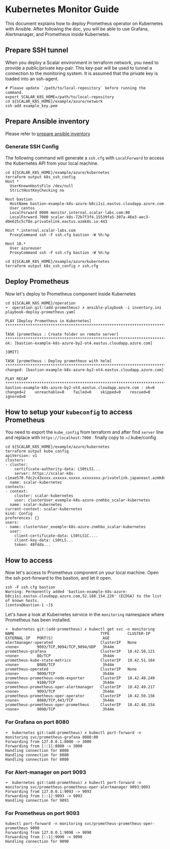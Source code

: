 # Kubernetes Monitor Guide

This document explains how to deploy Prometheus operator on Kubernetes with Ansible. After following the doc, you will be able to use Grafana, Alertmanager, and Prometheus inside Kubernetes.

## Prepare SSH tunnel

When you deploy a Scalar environment in terraform network, you need to provide a public/private key-pair.
This key-pair will be used to tunnel a connection to the monitoring system.
It is assumed that the private key is loaded into an ssh-agent.

```console
# Please update `/path/to/local-repository` before running the command.
export SCALAR_K8S_HOME=/path/to/local-repository
cd ${SCALAR_K8S_HOME}/example/azure/network
ssh-add example_key.pem
```

## Prepare Ansible inventory

Please refer to [prepare ansible inventory](./PrepareBastionTool.md#prepare-ansible-inventory)

### Generate SSH Config

The following command will generate a `ssh.cfg` with `LocalForward` to access the Kubernetes API from your local machine.

```console
cd ${SCALAR_K8S_HOME}/example/azure/kubernetes
terraform output k8s_ssh_config
Host *
  UserKnownHostsFile /dev/null
  StrictHostKeyChecking no

Host bastion
  HostName bastion-example-k8s-azure-b8ci1si.eastus.cloudapp.azure.com
  User centos
  LocalForward 8000 monitor.internal.scalar-labs.com:80
  LocalForward 7000 scalar-k8s-72b7f3f4.15539fa5-307a-46e3-aec3-d0e625c5cf8e.privatelink.eastus.azmk8s.io:443

Host *.internal.scalar-labs.com
  ProxyCommand ssh -F ssh.cfg bastion -W %h:%p

Host 10.*
  User azureuser
  ProxyCommand ssh -F ssh.cfg bastion -W %h:%p
```

```console
cd ${SCALAR_K8S_HOME}/example/azure/kubernetes
terraform output k8s_ssh_config > ssh.cfg
```

## Deploy Prometheus

Now let's deploy to Prometheus component inside Kubernetes

```console
cd ${SCALAR_K8S_HOME}/operation
➜  operation git:(add-prometheus) ✗ ansible-playbook -i inventory.ini playbook-deploy-prometheus.yaml

PLAY [Deploy Prometheus in Kubernetes] ************************************************************************************************************************************************************************

TASK [prometheus : Create folder on remote server] ************************************************************************************************************************************************************
ok: [bastion-example-k8s-azure-by2-ot4.eastus.cloudapp.azure.com]

[OMIT]

TASK [prometheus : Deploy prometheus with helm] ***************************************************************************************************************************************************************
changed: [bastion-example-k8s-azure-by2-ot4.eastus.cloudapp.azure.com]

PLAY RECAP ****************************************************************************************************************************************************************************************************
bastion-example-k8s-azure-by2-ot4.eastus.cloudapp.azure.com : ok=6    changed=2    unreachable=0    failed=0    skipped=0    rescued=0    ignored=0
```

## How to setup your `kubeconfig` to access Prometheus

You need to export the `kube_config` from terraform and after find `server` line and replace with `https://localhost:7000` . finally copy to ~/.kube/config

```console
cd ${SCALAR_K8S_HOME}/example/azure/kubernetes
terraform output kube_config
apiVersion: v1
clusters:
- cluster:
    certificate-authority-data: LS0tLS1...
    server: https://scalar-k8s-c1eae570.fdc2c43xxxx.xxxxxx.xxxxx.xxxxxxxx.privatelink.japaneast.azmk8s.io:443
  name: scalar-kubernetes
contexts:
- context:
    cluster: scalar-kubernetes
    user: clusterUser_exemple-k8s-azure-znmhbo_scalar-kubernetes
  name: scalar-kubernetes
current-context: scalar-kubernetes
kind: Config
preferences: {}
users:
- name: clusterUser_exemple-k8s-azure-znmhbo_scalar-kubernetes
  user:
    client-certificate-data: LS0tLS1C....
    client-key-data: LS0tLS...
    token: 48fdda...
```

## How to access

Now let's access to Prometheus component on your local machine. Open the ssh port-forward to the bastion, and let it open.

```console
ssh -F ssh.cfg bastion
Warning: Permanently added 'bastion-example-k8s-azure-b8ci1si.eastus.cloudapp.azure.com,52.188.154.226' (ECDSA) to the list of known hosts.
[centos@bastion-1 ~]$
```

Let's have a look at Kubernetes service in the `monitoring` namespace where Prometheus has been installed.

```console
➜  kubernetes git:(add-prometheus) ✗ kubectl get svc -n monitoring
NAME                                      TYPE        CLUSTER-IP     EXTERNAL-IP   PORT(S)                      AGE
alertmanager-operated                     ClusterIP   None           <none>        9093/TCP,9094/TCP,9094/UDP   3h44m
prometheus-grafana                        ClusterIP   10.42.50.121   <none>        80/TCP                       3h44m
prometheus-kube-state-metrics             ClusterIP   10.42.51.164   <none>        8080/TCP                     3h44m
prometheus-operated                       ClusterIP   None           <none>        9090/TCP                     3h44m
prometheus-prometheus-node-exporter       ClusterIP   10.42.48.249   <none>        9100/TCP                     3h44m
prometheus-prometheus-oper-alertmanager   ClusterIP   10.42.49.217   <none>        9093/TCP                     3h44m
prometheus-prometheus-oper-operator       ClusterIP   10.42.50.156   <none>        8080/TCP,443/TCP             3h44m
prometheus-prometheus-oper-prometheus     ClusterIP   10.42.48.154   <none>        9090/TCP                     3h44m
```

### For Grafana on port 8080

```console
➜  kubernetes git:(add-prometheus) ✗ kubectl port-forward -n monitoring svc/prometheus-grafana 8080:80
Forwarding from 127.0.0.1:8080 -> 3000
Forwarding from [::1]:8080 -> 3000
Handling connection for 8080
Handling connection for 8080
Handling connection for 8080
```

### For Alert-manager on port 9093

```console
➜  kubernetes git:(add-prometheus) ✗ kubectl port-forward -n monitoring svc/prometheus-prometheus-oper-alertmanager 9093:9093
Forwarding from 127.0.0.1:9093 -> 9093
Forwarding from [::1]:9093 -> 9093
Handling connection for 9093
```

### For Prometheus on port 9093

```console
kubectl port-forward -n monitoring svc/prometheus-prometheus-oper-prometheus 9090
Forwarding from 127.0.0.1:9090 -> 9090
Forwarding from [::1]:9090 -> 9090
Handling connection for 9090
```

